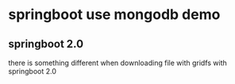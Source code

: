 # springboot use mongodb demo

## springboot 2.0
there is something different when downloading file with gridfs with springboot 2.0




